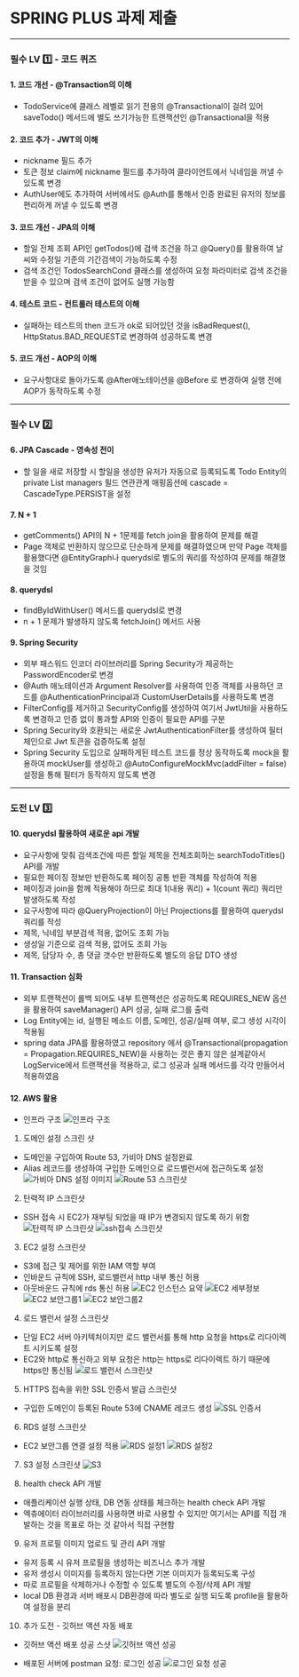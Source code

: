 # SPRING PLUS 과제 제출

---
### 필수 LV 1️⃣ - 코드 퀴즈 

#### 1. 코드 개선 - @Transaction의 이해
- TodoService에 클래스 레벨로 읽기 전용의 @Transactional이 걸려 있어 saveTodo() 메서드에 별도 쓰기가능한 트랜잭션인 @Transactional을 적용

#### 2. 코드 추가 - JWT의 이해
- nickname 필드 추가
- 토큰 정보 claim에 nickname 필드를 추가하여 클라이언트에서 닉네임을 꺼낼 수 있도록 변경
- AuthUser에도 추가하여 서버에서도 @Auth를 통해서 인증 완료된 유저의 정보를 편리하게 꺼낼 수 있도록 변경

#### 3. 코드 개선 - JPA의 이해
- 할일 전체 조회 API인 getTodos()에 검색 조건을 하고 @Query()를 활용하여 날씨와 수정일 기준의 기간검색이 가능하도록 수정
- 검색 조건인 TodosSearchCond 클래스를 생성하여 요청 파라미터로 검색 조건을 받을 수 있으며 검색 조건이 없어도 실행 가능함

#### 4. 테스트 코드 - 컨트롤러 테스트의 이해
- 실패하는 테스트의 then 코드가 ok로 되어있던 것을 isBadRequest(), HttpStatus.BAD_REQUEST로 변경하여 성공하도록 변경

#### 5. 코드 개선 - AOP의 이해
- 요구사항대로 돌아가도록 @After애노테이션을 @Before 로 변경하여 실행 전에 AOP가 동작하도록 수정
---
### 필수 LV 2️⃣

#### 6. JPA Cascade - 영속성 전이
- 할 일을 새로 저장할 시 할일을 생성한 유저가 자동으로 등록되도록 Todo Entity의 private List<Manager> managers 필드 연관관계 매핑옵션에 cascade = CascadeType.PERSIST을 설정

#### 7. N + 1
- getComments() API의 N + 1문제를 fetch join을 활용하여 문제를 해결
- Page 객체로 반환하지 않으므로 단순하게 문제를 해결하였으며 만약 Page 객체를 활용했다면 @EntityGraph나 querydsl로 별도의 쿼리를 작성하여 문제를 해결했을 것임

#### 8. querydsl
- findByIdWithUser() 메서드를 querydsl로 변경
- n + 1 문제가 발생하지 않도록 fetchJoin() 메서드 사용

#### 9. Spring Security
- 외부 패스워드 인코더 라이브러리를 Spring Security가 제공하는 PasswordEncoder로 변경
- @Auth 애노테이션과 Argument Resolver를 사용하여 인증 객체를 사용하던 코드를 @AuthenticationPrincipal과 CustomUserDetails를 사용하도록 변경
- FilterConfig를 제거하고 SecurityConfig를 생성하여 여기서 JwtUtil을 사용하도록 변경하고 인증 없이 통과할 API와 인증이 필요한 API를 구분
- Spring Security와 호환되는 새로운 JwtAuthenticationFilter를 생성하여 필터 체인으로 Jwt 토큰을 검증하도록 설정
- Spring Security 도입으로 실패하게된 테스트 코드를 정상 동작하도록 mock을 활용하여 mockUser를 생성하고 @AutoConfigureMockMvc(addFilter = false) 설정을 통해 필터가 동작하지 않도록 변경
---

### 도전 LV 3️⃣

#### 10. querydsl 활용하여 새로운 api 개발
- 요구사항에 맞춰 검색조건에 따른 할일 제목을 전체조회하는 searchTodoTitles() API를 개발
- 필요한 페이징 정보만 반환하도록 페이징 공통 반환 객체를 작성하여 적용
- 페이징과 join을 함께 적용해야 하므로 최대 1(내용 쿼리) + 1(count 쿼리) 쿼리만 발생하도록 작성
- 요구사항에 따라 @QueryProjection이 아닌 Projections를 활용하여 querydsl 쿼리를 작성
- 제목, 닉네임 부분검색 적용, 없어도 조회 가능
- 생성일 기준으로 검색 적용, 없어도 조회 가능
- 제목, 담당자 수, 총 댓글 갯수만 반환하도록 별도의 응답 DTO 생성

#### 11. Transaction 심화
- 외부 트랜잭션이 롤백 되어도 내부 트랜잭션은 성공하도록 REQUIRES_NEW 옵션을 활용하여 saveManager() API 성공, 실패 로그를 출력
- Log Entity에는 id, 실행된 메소드 이름, 도메인, 성공/실패 여부, 로그 생성 시각이 적용됨
- spring data JPA를 활용하였고 repository 에서 @Transactional(propagation = Propagation.REQUIRES_NEW)을 사용하는 것은 좋지 않은 설계같아서 LogService에서 트랜잭션을 적용하고, 로그 성공과 실패 메서드를 각각 만들어서 적용하였음

#### 12. AWS 활용
- 인프라 구조
![인프라 구조](readme_image/infra.png)


1. 도메인 설정 스크린 샷
- 도메인을 구입하여 Route 53, 가비아 DNS 설정완료
- Alias 레코드를 생성하여 구입한 도메인으로 로드벨런서에 접근하도록 설정
![가비아 DNS 설정 이미지](readme_image/gabia.png)
![Route 53 스크린샷](readme_image/route53.png  )


2. 탄력적 IP 스크린샷
- SSH 접속 시 EC2가 재부팅 되었을 때 IP가 변경되지 않도록 하기 위함
![탄력적 IP 스크린샷](readme_image/elastic_ip.png)
![ssh접속 스크린샷](readme_image/ssh.png)


3. EC2 설정 스크린샷
- S3에 접근 및 제어를 위한 IAM 역할 부여
- 인바운드 규칙에 SSH, 로드밸런서 http 내부 통신 허용
- 아웃바운드 규칙에 rds 통신 허용
![EC2 인스턴스 요약](readme_image/ec2_instance.png)
![EC2 세부정보](readme_image/ec2_detail.png)
![EC2 보안그룹1](readme_image/ec2_security1.png)
![EC2 보안그룹2](readme_image/ec2_security2.png)

4. 로드 밸런서 설정 스크린샷
- 단일 EC2 서버 아키텍처이지만 로드 밸런서를 통해 http 요청을 https로 리다이렉트 시키도록 설정
- EC2와 http로 통신하고 외부 요청은 http는 https로 리다이렉트 하기 때문에 https만 통신됨
![로드 밸런서 스크린샷](readme_image/alb.png)


5. HTTPS 접속을 위한 SSL 인증서 발급 스크린샷
- 구입한 도메인이 등록된 Route 53에 CNAME 레코드 생성
![SSL 인증서](readme_image/ssl.png)


6. RDS 설정 스크린샷
- EC2 보안그룹 연결 설정 적용
![RDS 설정1](readme_image/rds1.png)
![RDS 설정2](readme_image/rds2.png)

7. S3 설정 스크린샷 
![S3](readme_image/s3.png)


8. health check API 개발
- 애플리케이션 실행 상태, DB 연동 상태를 체크하는 health check API 개발
- 엑츄에이터 라이브러리를 사용하면 바로 사용할 수 있지만 여기서는 API를 직접 개발하는 것을 목표로 하는 것 같아서 직접 구현함


9. 유저 프로필 이미지 업로드 및 관리 API 개발
- 유저 등록 시 유저 프로필을 생성하는 비즈니스 추가 개발
- 유저 생성시 이미지를 등록하지 않는다면 기본 이미지가 등록되도록 구성 
- 따로 프로필을 삭제하거나 수정할 수 있도록 별도의 수정/삭제 API 개발
- local DB 환경과 서버 배포시 DB환경에 따라 별도로 실행 되도록 profile을 활용하여 설정을 분리


10. 추가 도전 - 깃허브 액션 자동 배포
- 깃허브 액션 배포 성공 스샷
![깃허브 액션 성공](readme_image/github_action.png)


- 배포된 서버에 postman 요청: 로그인 성공
![로그인 요청 성공](readme_image/login.png)